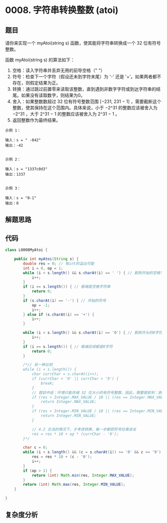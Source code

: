 # 0008. 字符串转换整数 (atoi)

## 题目
请你来实现一个 myAtoi(string s) 函数，使其能将字符串转换成一个 32 位有符号整数。

函数 myAtoi(string s) 的算法如下：

1. 空格：读入字符串并丢弃无用的前导空格（" "）
2. 符号：检查下一个字符（假设还未到字符末尾）为 '-' 还是 '+'。如果两者都不存在，则假定结果为正。
3. 转换：通过跳过前置零来读取该整数，直到遇到非数字字符或到达字符串的结尾。如果没有读取数字，则结果为0。
4. 舍入：如果整数数超过 32 位有符号整数范围 [−231,  231 − 1] ，需要截断这个整数，使其保持在这个范围内。具体来说，小于 −2^31 的整数应该被舍入为 −2^31 ，大于 2^31 − 1 的整数应该被舍入为 2^31 − 1 。
5. 返回整数作为最终结果。


```
示例 1：

输入：s = " -042"
输出：-42


示例 2：

输入：s = "1337c0d3"
输出：1337


示例 3：

输入：s = "0-1"
输出：0

```

## 解题思路



## 代码
```java
class L0008MyAtoi {

    public int myAtoi(String s) {
        double res = 0; // 有int的溢出可能
        int i = 0, op = 1;
        while (i < s.length() && s.charAt(i) == ' ') { // 剔除开始的空格字符
            i++;
        }
        if (i == s.length()) { // 极端是空格字符串
            return 0;
        }
        if (s.charAt(i) == '-') { // 开始的符号
            op = -1;
            i++;
        } else if (s.charAt(i) == '+') {
            i++;
        }

        while (i < s.length() && s.charAt(i) == '0') { // 剔除开头的0字符
            i++;
        }
        if (i == s.length()) { // 极端后续都是0字符
            return 0;
        }

        /*// 另一种比较
        while (i < s.length()) {
            char currChar = s.charAt(i++);
            if (currChar < '0' || currChar > '9') {
                break;
            }
            // 题目中说：环境只能存储 32 位大小的有符号整数，因此，需要提前判：断乘以 10 以后是否越界
            if (res > Integer.MAX_VALUE / 10 || (res == Integer.MAX_VALUE / 10 && (currChar - '0') > Integer.MAX_VALUE % 10)) {
                return Integer.MAX_VALUE;
            }
            if (res < Integer.MIN_VALUE / 10 || (res == Integer.MIN_VALUE / 10 && (currChar - '0') > -(Integer.MIN_VALUE % 10))) {
                return Integer.MIN_VALUE;
            }

            // 4.2 合法的情况下，才考虑转换，每一步都把符号位乘进去
            res = res * 10 + op * (currChar - '0');
        }*/

        char c = 0;
        while (i < s.length() && (c = s.charAt(i)) >= '0' && c <= '9') {
            res = res * 10 + (c - '0');
            i++;
        }
        if (op > 1) {
            return (int) Math.min(res, Integer.MAX_VALUE);
        }
        return (int) Math.max(res, Integer.MIN_VALUE);
    }

}
```

## 复杂度分析

